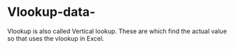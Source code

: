 # Vlookup-data-


Vlookup is also called Vertical lookup. 
These are which find the actual value so that uses the vlookup in Excel.
